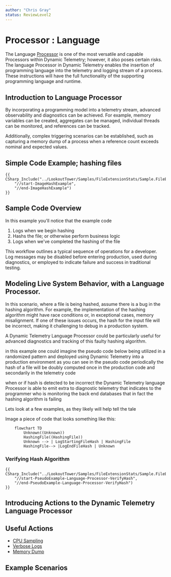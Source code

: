 ```yaml
---
author: "Chris Gray"
status: ReviewLevel2
---
```


# Processor : Language

The Language [Processor](./Architecture.Components.Processor.Overview.document.md) is one of the most versatile and capable Processors within Dynamic Telemetry; however, it also poses certain
risks. The language Processor in Dynamic Telemetry enables the insertion
of programming language into the telemetry and logging stream of a
process. These instructions will have the full functionality of the
supporting programming language and runtime.

## Introduction to Language Processor

By incorporating a programming model into a telemetry stream, advanced
observability and diagnostics can be achieved. For example, memory
variables can be created, aggregates can be managed, individual threads
can be monitored, and references can be tracked.

Additionally, complex triggering scenarios can be established, such as
capturing a memory dump of a process when a reference count exceeds
nominal and expected values.

## Simple Code Example; hashing files

```cdocs_include
{{ CSharp_Include("../LookoutTower/Samples/FileExtensionStats/Sample.FileExtensionStats.cs",
    "//start-ImageHashExample",
    "//end-ImageHashExample")
}}
```

## Sample Code Overview

In this example you'll notice that the example code

1.  Logs when we begin hashing
2.  Hashs the file; or otherwise perform business logic
3.  Logs when we've completed the hashing of the file

This workflow outlines a typical sequence of operations for a developer.
Log messages may be disabled before entering production, used during
diagnostics, or employed to indicate failure and success in traditional
testing.

## Modeling Live System Behavior, with a Language Processor.

In this scenario, where a file is being hashed, assume there is a bug in
the hashing algorithm. For example, the implementation of the hashing
algorithm might have race conditions or, in exceptional cases, memory
misalignment. If one of these issues occurs, the hash for the input file
will be incorrect, making it challenging to debug in a production
system.

A Dynamic Telemetry Language Processor could be particularly useful for
advanced diagnostics and tracking of this faulty hashing algorithm.

in this example one could imagine the pseudo code below being utilized
in a randomized pattern and deployed using Dynamic Telemetry into a
production environment as you can see in the pseudo code periodically
the hash of a file will be doubly computed once in the production code
and secondarily in the telemetry code

when or if hash is detected to be incorrect the Dynamic Telemetry
language Processor is able to emit extra to diagnostic telemetry that
indicates to the programmer who is monitoring the back end databases
that in fact the hashing algorithm is failing

Lets look at a few examples, as they likely will help tell the tale

Image a piece of code that looks something like this:

``` mermaid
    flowchart TD
        Unknown((Unknown))
        HashingFile((HashingFile))
        Unknown --> | LogStartingFileHash | HashingFile
        HashingFile--> |LogEndFileHash | Unknown
```

### Verifying Hash Algorithm

```cdocs_include
{{ CSharp_Include("../LookoutTower/Samples/FileExtensionStats/Sample.FileExtensionStats.cs",
    "//start-PseudoExample-Language-Processor-VerifyHash",
    "//end-PseudoExample-Language-Processor-VerifyHash")
}}
```

## Introducing Actions to the Dynamic Telemetry Language Processor

## Useful Actions

-   [CPU Sampling](./Architecture.Action.CPUSample.document.md)
-   [Verbose Logs](./Architecture.Action.VerboseLogs.document.md)
-   [Memory Dump](./Architecture.Action.MemoryDump.document.md)

## Example Scenarios
